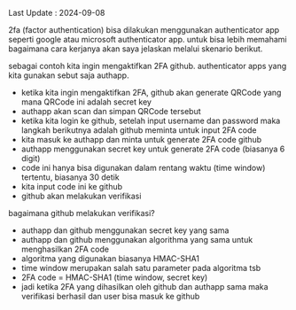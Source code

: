 Last Update : 2024-09-08

2fa (factor authentication) bisa dilakukan menggunakan authenticator app seperti google atau microsoft authenticator app. untuk bisa lebih memahami bagaimana cara kerjanya akan saya jelaskan melalui skenario berikut. 

sebagai contoh kita ingin mengaktifkan 2FA github. authenticator apps yang kita gunakan sebut saja authapp. 
- ketika kita ingin mengaktifkan 2FA, github akan generate QRCode yang mana QRCode ini adalah secret key 
- authapp akan scan dan simpan QRCode tersebut
- ketika kita login ke github, setelah input username dan password maka langkah berikutnya adalah github meminta untuk input 2FA code
- kita masuk ke authapp dan minta untuk generate 2FA code github 
- authapp menggunakan secret key untuk generate 2FA code (biasanya 6 digit)
- code ini hanya bisa digunakan dalam rentang waktu (time window) tertentu, biasanya 30 detik 
- kita input code ini ke github 
- github akan melakukan verifikasi

bagaimana github melakukan verifikasi? 
- authapp dan github menggunakan secret key yang sama
- authapp dan github menggunakan algorithma yang sama untuk menghasilkan 2FA code
- algoritma yang digunakan biasanya HMAC-SHA1
- time window merupakan salah satu parameter pada algoritma tsb
- 2FA code = HMAC-SHA1 (time window, secret key)
- jadi ketika 2FA yang dihasilkan oleh github dan authapp sama maka verifikasi berhasil dan user bisa masuk ke github
